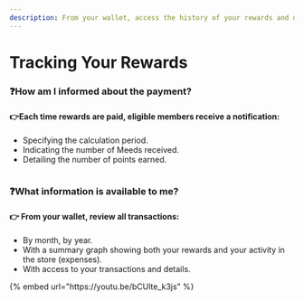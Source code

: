 ```yaml
---
description: From your wallet, access the history of your rewards and other transactions.
---
```


# Tracking Your Rewards

### :question:How am I informed about the payment?

#### ​👉Each time rewards are paid, eligible members receive a notification:

- Specifying the calculation period.
- Indicating the number of Meeds received.
- Detailing the number of points earned.

<figure><img src="../../.gitbook/assets/reward notif EN.png" alt=""><figcaption></figcaption></figure>

### ​❓What information is available to me? <a href="#quelles-sont-les-informations-a-ma-disposition" id="quelles-sont-les-informations-a-ma-disposition"></a>

#### ​👉 From your wallet, review all transactions:

- By month, by year.
- With a summary graph showing both your rewards and your activity in the store (expenses).
- With access to your transactions and details.

{% embed url="https\://youtu.be/bCUlte_k3js" %}

​
